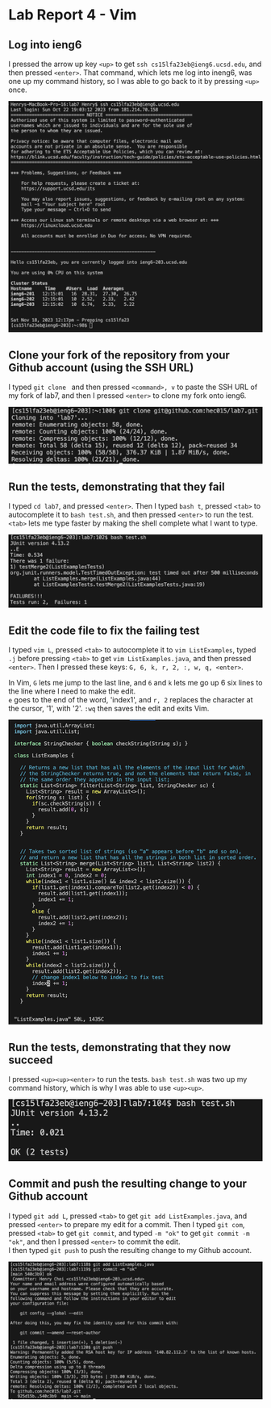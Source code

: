 # Lab Report 4 - Vim
## Log into ieng6  
I pressed the arrow up key `<up>` to get `ssh cs15lfa23eb@ieng6.ucsd.edu`, and then pressed `<enter>`. 
That command, which lets me log into ineng6, was one up my command history, so I was able to go back to it by pressing `<up>` once.  

![login](login.png) 

## Clone your fork of the repository from your Github account (using the SSH URL)
I typed `git clone ` and then pressed `<command>, v` to paste the SSH URL of my fork of lab7, and then I pressed `<enter>` to clone my fork onto ieng6.   

![clone](clone.png) 

## Run the tests, demonstrating that they fail  
I typed `cd lab7`, and pressed `<enter>`. Then I typed `bash t`, pressed `<tab>` to autocomplete it to `bash test.sh`, and then pressed `<enter>` to run the test.    
`<tab>` lets me type faster by making the shell complete what I want to type.  

![test1](test1.png)

## Edit the code file to fix the failing test   
I typed `vim L`, pressed `<tab>` to autocomplete it to `vim ListExamples`, typed `.j` before pressing `<tab>` to get `vim ListExamples.java`, and then pressed `<enter>`. 
Then I pressed these keys: `G, 6, k, r, 2, :, w, q, <enter>`. 

In Vim, `G` lets me jump to the last line, and `6` and `k` lets me go up 6 six lines to the line where I need to make the edit.  
`e` goes to the end of the word, 'index1', and `r, 2` replaces the character at the cursor, '1', with '2'. 
`:wq` then saves the edit and exits Vim.  

![vim](vim.png)  

## Run the tests, demonstrating that they now succeed   
I pressed `<up><up><enter>` to run the tests. `bash test.sh` was two up my command history, which is why I was able to use `<up><up>`.

![test2](test2.png)

## Commit and push the resulting change to your Github account  
I typed `git add L`, pressed `<tab>` to get `git add ListExamples.java`, and pressed `<enter>` to prepare my edit for a commit.
Then I typed `git com`, pressed `<tab>` to get `git commit`, and typed `-m "ok"` to get `git commit -m "ok"`, and then I pressed `<enter>` to commit the edit.  
I then typed `git push` to push the resulting change to my Github account.  

![git](git.png)

